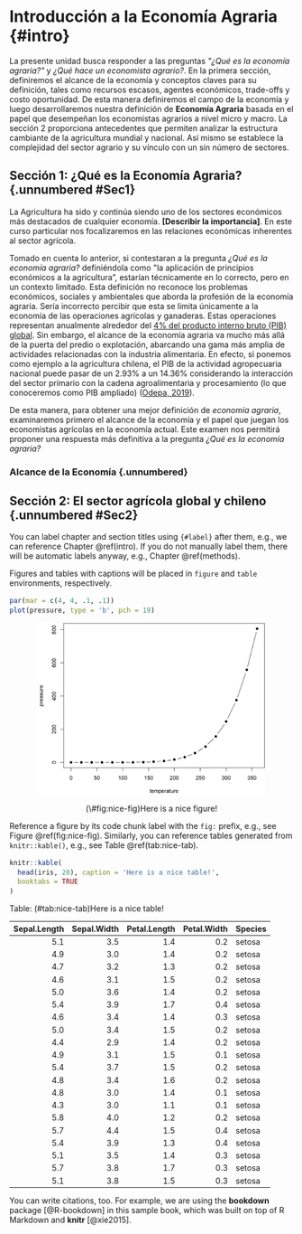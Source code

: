 # Introducción a la Economía Agraria {#intro}


La presente unidad busca responder a las preguntas _"¿Qué es la economía agraria?"_ y _¿Qué hace un economista agrario?_. En la primera sección, definiremos el alcance de la economía y conceptos claves para su definición, tales como recursos escasos, agentes económicos, trade-offs y costo oportunidad. De esta manera definiremos el campo de la economía y luego desarrollaremos nuestra definición de **Economía Agraria** basada en el papel que desempeñan los economistas agrarios a nivel micro y macro. La sección 2 proporciona antecedentes que permiten analizar la estructura cambiante de la agricultura mundial y nacional. Así mismo se establece la complejidad del sector agrario y su vínculo con un sin número de sectores.

## Sección 1: ¿Qué es la Economía Agraria? {.unnumbered #Sec1}

La Agricultura ha sido y continúa siendo uno de los sectores económicos más destacados de cualquier economía. **[Describir la importancia]**. En este curso particular nos focalizaremos en las relaciones económicas inherentes al sector agrícola.

Tomado en cuenta lo anterior, si contestaran a la pregunta _¿Qué es la economía agraria?_ definiéndola como "la aplicación de principios económicos a la agricultura”, estarían técnicamente en lo correcto, pero en un contexto limitado. Esta definición no reconoce los problemas económicos, sociales y ambientales que aborda la profesión de la economía agraria. Sería incorrecto percibir que esta se limita únicamente a la economía de las operaciones agrícolas y ganaderas. Estas operaciones representan anualmente alrededor del [4\% del producto interno bruto (PIB) global](https://www.worldbank.org/en/topic/agriculture/overview). Sin embargo, el alcance de la economía agraria va mucho más allá de la puerta del predio o explotación, abarcando una gama más amplia de actividades relacionadas con la industria alimentaria. En efecto, si ponemos como ejemplo a la agricultura chilena, el PIB de la actividad agropecuaria nacional puede pasar de un 2.93\% a un 14.36\% considerando la interacción del  sector  primario con  la  cadena  agroalimentaria y  procesamiento (lo que conoceremos como PIB ampliado) ([Odepa, 2019](https://www.odepa.gob.cl/wp-content/uploads/2019/09/panorama2019Final.pdf)).    

De esta manera, para obtener una mejor definición de _economía agraria_, examinaremos primero el alcance de la economía y el papel que juegan los economistas agrícolas en la economía actual. Este examen nos permitirá proponer una respuesta más definitiva a la pregunta  _¿Qué es la economía agraria?_ 


### Alcance de la Economía {.unnumbered}

## Sección 2: El sector agrícola global y chileno {.unnumbered #Sec2}




You can label chapter and section titles using `{#label}` after them, e.g., we can reference Chapter \@ref(intro). If you do not manually label them, there will be automatic labels anyway, e.g., Chapter \@ref(methods).

Figures and tables with captions will be placed in `figure` and `table` environments, respectively.


```r
par(mar = c(4, 4, .1, .1))
plot(pressure, type = 'b', pch = 19)
```

<div class="figure" style="text-align: center">
<img src="01-intro_files/figure-html/nice-fig-1.png" alt="Here is a nice figure!" width="80%" />
<p class="caption">(\#fig:nice-fig)Here is a nice figure!</p>
</div>

Reference a figure by its code chunk label with the `fig:` prefix, e.g., see Figure \@ref(fig:nice-fig). Similarly, you can reference tables generated from `knitr::kable()`, e.g., see Table \@ref(tab:nice-tab).


```r
knitr::kable(
  head(iris, 20), caption = 'Here is a nice table!',
  booktabs = TRUE
)
```



Table: (\#tab:nice-tab)Here is a nice table!

| Sepal.Length| Sepal.Width| Petal.Length| Petal.Width|Species |
|------------:|-----------:|------------:|-----------:|:-------|
|          5.1|         3.5|          1.4|         0.2|setosa  |
|          4.9|         3.0|          1.4|         0.2|setosa  |
|          4.7|         3.2|          1.3|         0.2|setosa  |
|          4.6|         3.1|          1.5|         0.2|setosa  |
|          5.0|         3.6|          1.4|         0.2|setosa  |
|          5.4|         3.9|          1.7|         0.4|setosa  |
|          4.6|         3.4|          1.4|         0.3|setosa  |
|          5.0|         3.4|          1.5|         0.2|setosa  |
|          4.4|         2.9|          1.4|         0.2|setosa  |
|          4.9|         3.1|          1.5|         0.1|setosa  |
|          5.4|         3.7|          1.5|         0.2|setosa  |
|          4.8|         3.4|          1.6|         0.2|setosa  |
|          4.8|         3.0|          1.4|         0.1|setosa  |
|          4.3|         3.0|          1.1|         0.1|setosa  |
|          5.8|         4.0|          1.2|         0.2|setosa  |
|          5.7|         4.4|          1.5|         0.4|setosa  |
|          5.4|         3.9|          1.3|         0.4|setosa  |
|          5.1|         3.5|          1.4|         0.3|setosa  |
|          5.7|         3.8|          1.7|         0.3|setosa  |
|          5.1|         3.8|          1.5|         0.3|setosa  |

You can write citations, too. For example, we are using the **bookdown** package [@R-bookdown] in this sample book, which was built on top of R Markdown and **knitr** [@xie2015].
